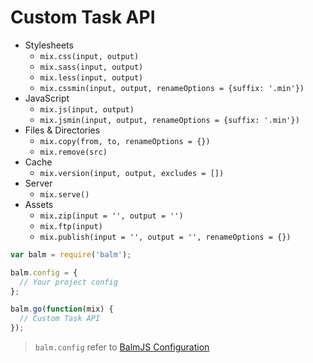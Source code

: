 # Custom Task API

- Stylesheets
  - `mix.css(input, output)`
  - `mix.sass(input, output)`
  - `mix.less(input, output)`
  - `mix.cssmin(input, output, renameOptions = {suffix: '.min'})`
- JavaScript
  - `mix.js(input, output)`
  - `mix.jsmin(input, output, renameOptions = {suffix: '.min'})`
- Files & Directories
  - `mix.copy(from, to, renameOptions = {})`
  - `mix.remove(src)`
- Cache
  - `mix.version(input, output, excludes = [])`
- Server
  - `mix.serve()`
- Assets
  - `mix.zip(input = '', output = '')`
  - `mix.ftp(input)`
  - `mix.publish(input = '', output = '', renameOptions = {})`

```js
var balm = require('balm');

balm.config = {
  // Your project config
};

balm.go(function(mix) {
  // Custom Task API
});
```

> `balm.config` refer to [BalmJS Configuration](../configuration/toc.md)
